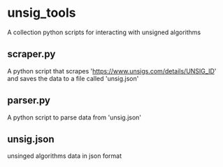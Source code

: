 # unsig_tools
A collection python scripts for interacting with unsigned algorithms

## scraper.py
A python script that scrapes 'https://www.unsigs.com/details/UNSIG_ID' and saves the data to a file called 'unsig.json'

## parser.py
A python script to parse data from 'unsig.json'

## unsig.json
unsinged algorithms data in json format
